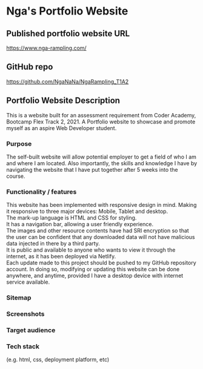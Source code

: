 
# Nga's Portfolio Website

## Published portfolio website URL

https://www.nga-rampling.com/

## GitHub repo

https://github.com/NgaNaNa/NgaRampling_T1A2

## Portfolio Website Description

This is a website built for an assessment requirement from Coder Academy, Bootcamp Flex Track 2, 2021. A Portfolio website to showcase and promote myself as an aspire Web Developer student.

### Purpose

The self-built website will allow potential employer to get a field of who I am and where I am located. Also importantly, the skills and knowledge I have by navigating the website that I have put together after 5 weeks into the course.

### Functionality / features

This website has been implemented with responsive design in mind. Making it responsive to three major devices: Mobile, Tablet and desktop.<br>
The mark-up language is HTML and CSS for styling.<br>
It has a navigation bar, allowing a user friendly experience.<br>
The images and other resource contents have had SRI encryption so that the user can be confident that any downloaded data will not have malicious data injected in there by a third party.<br>
It is public and available to anyone who wants to view it through the internet, as it has been deployed via Netlify.<br>
Each update made to this project should be pushed to my GitHub repository account. In doing so, modifying or updating this website can be done anywhere, and anytime, provided I have a desktop device with internet service available.<br>

### Sitemap



### Screenshots
### Target audience
### Tech stack
(e.g. html, css, deployment platform, etc)